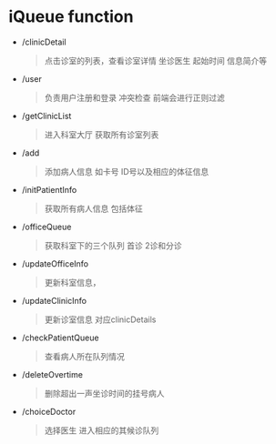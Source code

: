 # iQueue function

- /clinicDetail

  > 点击诊室的列表，查看诊室详情 坐诊医生 起始时间 信息简介等

- /user

  > 负责用户注册和登录 冲突检查 前端会进行正则过滤

- /getClinicList

  > 进入科室大厅 获取所有诊室列表

- /add

  > 添加病人信息 如卡号 ID号以及相应的体征信息

- /initPatientInfo

  > 获取所有病人信息 包括体征

- /officeQueue

  > 获取科室下的三个队列 首诊 2诊和分诊

- /updateOfficeInfo

  > 更新科室信息，

- /updateClinicInfo

  > 更新诊室信息 对应clinicDetails

- /checkPatientQueue

  > 查看病人所在队列情况

- /deleteOvertime

  > 删除超出一声坐诊时间的挂号病人

- /choiceDoctor

  > 选择医生 进入相应的其候诊队列